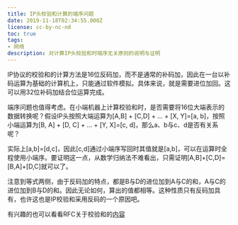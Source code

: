 ```yaml
---
title: IP头校验和计算的端序问题
date: 2019-11-18T02:34:55.000Z
license: cc-by-nc-nd
toc: true
tags:
- 网络
description: 对计算IP头校验和时端序无关原则的说明与证明
---
```


IP协议的校验和的计算方法是16位反码加，而不是通常的补码加，因此在一台以补码运算为基础的计算机上，只能通过软件模拟。具体来说，就是需要进位加回。这可以用32位补码加结合位运算完成。

端序问题也值得考虑。在小端机器上计算校验和时，是否需要将16位大端表示的数据转换呢？假设IP头按照大端运算为[A,B] + [C,D] + … + [X, Y]=[a, b]，按照小端运算为[B, A] + [D, C] + … + [Y, X]=[c, d]，那么a、b与c、d是否有关系呢？

实际上[a,b]=[d,c]，因此[c,d]通过小端序写回时其值就是[a,b]，可以在运算时全程使用小端序。要证明这一点，从数学归纳法不难看出，只需证明[A,B]+[C,D]=[B,A]+[D,C]就可以了。

注意到等式两侧，由于反码加的特点，都是B与D的进位加到A与C的和，A与C的进位加到B与D的和。因此无论如何，算出的值都相等。这种性质只有反码加具有，也许这也是IP校验和采用反码的一个原因吧。

有兴趣的也可以看看RFC关于校验和的[内容](https://tools.ietf.org/html/rfc1071)
